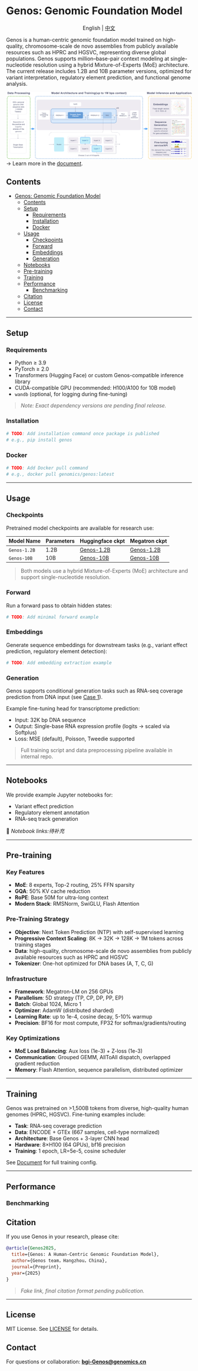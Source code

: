 # Genos: Genomic Foundation Model

<p align="center">
  English | <a href="README_zh.md">中文</a>
</p>


Genos is a human-centric genomic foundation model trained on high-quality, chromosome-scale de novo assemblies from publicly available resources such as HPRC and HGSVC, representing diverse global populations. Genos supports million–base-pair context modeling at single-nucleotide resolution using a hybrid Mixture-of-Experts (MoE) architecture. The current release includes 1.2B and 10B parameter versions, optimized for variant interpretation, regulatory element prediction, and functional genome analysis.  

![model](images/Genos_model.png)
→ Learn more in the <a href="Documents/README.md">document</a>.
## Contents


- [Genos: Genomic Foundation Model](#genosgenomicfoundationmodel)
  - [Contents](#contents)
  - [Setup](#setup)
    - [Requirements](#requirements)
    - [Installation](#installation)
    - [Docker](#docker)
  - [Usage](#usage)
    - [Checkpoints](#checkpoints)
    - [Forward](#forward)
    - [Embeddings](#embeddings)
    - [Generation](#generation)
  - [Notebooks](#notebooks)
  - [Pre-training](#Pre-training)
  - [Training](#training)
  - [Performance](#performance)
    - [Benchmarking](#benchmarking)
  - [Citation](#citation)
  - [License](#license)
  - [Contact](#contact)
  
---

## Setup

### Requirements
- Python ≥ 3.9
- PyTorch ≥ 2.0
- Transformers (Hugging Face) or custom Genos-compatible inference library
- CUDA-compatible GPU (recommended: H100/A100 for 10B model)
- `wandb` (optional, for logging during fine-tuning)

> *Note: Exact dependency versions are pending final release.*

### Installation
```bash
# TODO: Add installation command once package is published
# e.g., pip install genos
```

### Docker
```bash
# TODO: Add Docker pull command
# e.g., docker pull genomics/genos:latest
```

---

## Usage

### Checkpoints
Pretrained model checkpoints are available for research use:

| Model Name        | Parameters | Huggingface ckpt | Megatron ckpt |
|-------------------|------------|----------------|---------------|
| `Genos-1.2B`  | 1.2B       |  [Genos-1.2B](https://huggingface.co/BGI-HangzhouAI/Genos-1.2B) |  [Genos-1.2B](https://huggingface.co/BGI-HangzhouAI/Genos-Megatron-1.2B) |
| `Genos-10B`       | 10B        |  [Genos-10B](https://huggingface.co/BGI-HangzhouAI/Genos-10B)   |  [Genos-10B](https://huggingface.co/BGI-HangzhouAI/Genos-Megatron-10B)   |


> Both models use a hybrid Mixture-of-Experts (MoE) architecture and support single-nucleotide resolution.

### Forward
Run a forward pass to obtain hidden states:
```python
# TODO: Add minimal forward example
```

### Embeddings
Generate sequence embeddings for downstream tasks (e.g., variant effect prediction, regulatory element detection):
```python
# TODO: Add embedding extraction example
```

### Generation
Genos supports conditional generation tasks such as RNA-seq coverage prediction from DNA input (see [Case 1](Documents/README.md#case-1-rna-seq-data-generation)).

Example fine-tuning head for transcriptome prediction:
- Input: 32K bp DNA sequence
- Output: Single-base RNA expression profile (logits → scaled via Softplus)
- Loss: MSE (default), Poisson, Tweedie supported

> Full training script and data preprocessing pipeline available in internal repo.

---

## Notebooks
We provide example Jupyter notebooks for:
- Variant effect prediction
- Regulatory element annotation
- RNA-seq track generation

🔗 *Notebook links:待补充*

---

## Pre-training
### Key Features

- **MoE**: 8 experts, Top-2 routing, 25% FFN sparsity
- **GQA**: 50% KV cache reduction
- **RoPE**: Base 50M for ultra-long context 
- **Modern Stack**: RMSNorm, SwiGLU, Flash Attention

### Pre-Training Strategy
- **Objective**: Next Token Prediction (NTP) with self-supervised learning
- **Progressive Context Scaling**: 8K → 32K → 128K → 1M tokens across training stages
- **Data**:  high-quality, chromosome-scale de novo assemblies from publicly available resources such as HPRC and HGSVC
- **Tokenizer**: One-hot optimized for DNA bases (A, T, C, G)

### Infrastructure
- **Framework**: Megatron-LM on 256 GPUs
- **Parallelism**: 5D strategy (TP, CP, DP, PP, EP)
- **Batch**: Global 1024, Micro 1
- **Optimizer**: AdamW (distributed sharded)
- **Learning Rate**: up to 1e-4, cosine decay, 5-10% warmup
- **Precision**: BF16 for most compute, FP32 for softmax/gradients/routing

### Key Optimizations
- **MoE Load Balancing**: Aux loss (1e-3) + Z-loss (1e-3)
- **Communication**: Grouped GEMM, AllToAll dispatch, overlapped gradient reduction
- **Memory**: Flash Attention, sequence parallelism, distributed optimizer

---

## Training
Genos was pretrained on >1,500B tokens from diverse, high-quality human genomes (HPRC, HGSVC). Fine-tuning examples include:

- **Task**: RNA-seq coverage prediction
- **Data**: ENCODE + GTEx (667 samples, cell-type normalized)
- **Architecture**: Base Genos + 3-layer CNN head
- **Hardware**: 8×H100 (64 GPUs), bf16 precision
- **Training**: 1 epoch, LR=5e-5, cosine scheduler

See [Document](Documents/README.md#case-1-rna-seq-data-generation) for full training config.

---

## Performance

### Benchmarking


## Citation
If you use Genos in your research, please cite:

```bibtex
@article{Genos2025,
  title={Genos: A Human-Centric Genomic Foundation Model},
  author={Genos team，Hangzhou，China},
  journal={Preprint},
  year={2025}
}
```

> *Fake link, final citation format pending publication.*

---

## License
MIT License. See [LICENSE](LICENSE) for details.

## Contact
For questions or collaboration: **bgi-Genos@genomics.cn**

